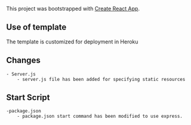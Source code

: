 This project was bootstrapped with [Create React App](https://github.com/facebook/create-react-app).

## Use of template
The template is customized for deployment in Heroku

## Changes
    - Server.js 
        - server.js file has been added for specifying static resources

## Start Script
    -package.json
        - package.json start command has been modified to use express.       
